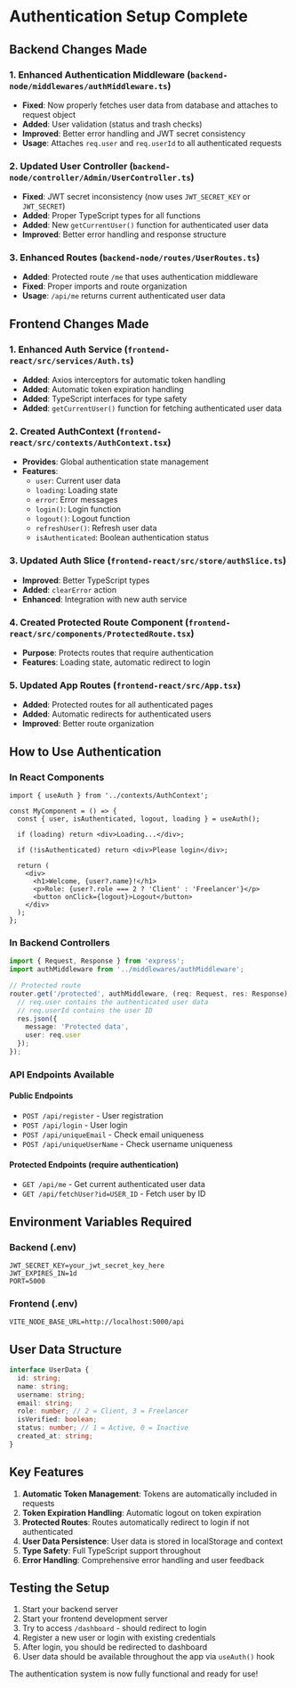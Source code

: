 # Authentication Setup Complete

## Backend Changes Made

### 1. Enhanced Authentication Middleware (`backend-node/middlewares/authMiddleware.ts`)
- **Fixed**: Now properly fetches user data from database and attaches to request object
- **Added**: User validation (status and trash checks)
- **Improved**: Better error handling and JWT secret consistency
- **Usage**: Attaches `req.user` and `req.userId` to all authenticated requests

### 2. Updated User Controller (`backend-node/controller/Admin/UserController.ts`)
- **Fixed**: JWT secret inconsistency (now uses `JWT_SECRET_KEY` or `JWT_SECRET`)
- **Added**: Proper TypeScript types for all functions
- **Added**: New `getCurrentUser()` function for authenticated user data
- **Improved**: Better error handling and response structure

### 3. Enhanced Routes (`backend-node/routes/UserRoutes.ts`)
- **Added**: Protected route `/me` that uses authentication middleware
- **Fixed**: Proper imports and route organization
- **Usage**: `/api/me` returns current authenticated user data

## Frontend Changes Made

### 1. Enhanced Auth Service (`frontend-react/src/services/Auth.ts`)
- **Added**: Axios interceptors for automatic token handling
- **Added**: Automatic token expiration handling
- **Added**: TypeScript interfaces for type safety
- **Added**: `getCurrentUser()` function for fetching authenticated user data

### 2. Created AuthContext (`frontend-react/src/contexts/AuthContext.tsx`)
- **Provides**: Global authentication state management
- **Features**: 
  - `user`: Current user data
  - `loading`: Loading state
  - `error`: Error messages
  - `login()`: Login function
  - `logout()`: Logout function
  - `refreshUser()`: Refresh user data
  - `isAuthenticated`: Boolean authentication status

### 3. Updated Auth Slice (`frontend-react/src/store/authSlice.ts`)
- **Improved**: Better TypeScript types
- **Added**: `clearError` action
- **Enhanced**: Integration with new auth service

### 4. Created Protected Route Component (`frontend-react/src/components/ProtectedRoute.tsx`)
- **Purpose**: Protects routes that require authentication
- **Features**: Loading state, automatic redirect to login

### 5. Updated App Routes (`frontend-react/src/App.tsx`)
- **Added**: Protected routes for all authenticated pages
- **Added**: Automatic redirects for authenticated users
- **Improved**: Better route organization

## How to Use Authentication

### In React Components

```tsx
import { useAuth } from '../contexts/AuthContext';

const MyComponent = () => {
  const { user, isAuthenticated, logout, loading } = useAuth();

  if (loading) return <div>Loading...</div>;
  
  if (!isAuthenticated) return <div>Please login</div>;

  return (
    <div>
      <h1>Welcome, {user?.name}!</h1>
      <p>Role: {user?.role === 2 ? 'Client' : 'Freelancer'}</p>
      <button onClick={logout}>Logout</button>
    </div>
  );
};
```

### In Backend Controllers

```typescript
import { Request, Response } from 'express';
import authMiddleware from '../middlewares/authMiddleware';

// Protected route
router.get('/protected', authMiddleware, (req: Request, res: Response) => {
  // req.user contains the authenticated user data
  // req.userId contains the user ID
  res.json({ 
    message: 'Protected data', 
    user: req.user 
  });
});
```

### API Endpoints Available

#### Public Endpoints
- `POST /api/register` - User registration
- `POST /api/login` - User login
- `POST /api/uniqueEmail` - Check email uniqueness
- `POST /api/uniqueUserName` - Check username uniqueness

#### Protected Endpoints (require authentication)
- `GET /api/me` - Get current authenticated user data
- `GET /api/fetchUser?id=USER_ID` - Fetch user by ID

## Environment Variables Required

### Backend (.env)
```
JWT_SECRET_KEY=your_jwt_secret_key_here
JWT_EXPIRES_IN=1d
PORT=5000
```

### Frontend (.env)
```
VITE_NODE_BASE_URL=http://localhost:5000/api
```

## User Data Structure

```typescript
interface UserData {
  id: string;
  name: string;
  username: string;
  email: string;
  role: number; // 2 = Client, 3 = Freelancer
  isVerified: boolean;
  status: number; // 1 = Active, 0 = Inactive
  created_at: string;
}
```

## Key Features

1. **Automatic Token Management**: Tokens are automatically included in requests
2. **Token Expiration Handling**: Automatic logout on token expiration
3. **Protected Routes**: Routes automatically redirect to login if not authenticated
4. **User Data Persistence**: User data is stored in localStorage and context
5. **Type Safety**: Full TypeScript support throughout
6. **Error Handling**: Comprehensive error handling and user feedback

## Testing the Setup

1. Start your backend server
2. Start your frontend development server
3. Try to access `/dashboard` - should redirect to login
4. Register a new user or login with existing credentials
5. After login, you should be redirected to dashboard
6. User data should be available throughout the app via `useAuth()` hook

The authentication system is now fully functional and ready for use!

